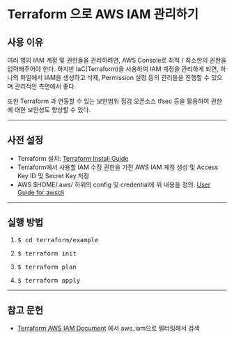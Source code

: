 Terraform 으로 AWS IAM 관리하기
==========================

사용 이유
----------
여러 명의 IAM 계정 및 권한들을 관리하려면, AWS Console로 최적 / 최소한의 권한을 입력해주어야 한다. 하지만 IaC(Terraform)을 사용하여 IAM 계정을 관리하게 되면, 하나의 파일에서 IAM을 생성하고 삭제, Permission 설정 등의 관리들을 진행할 수 있으며 관리적인 측면에서 좋다.

또한 Terraform 과 연동할 수 있는 보안범위 점검 오픈소스 tfsec 등을 활용하여 권한에 대한 보안성도 향상할 수 있다.

---

## 사전 설정
* Terraform 설치: [Terraform Install Guide](https://developer.hashicorp.com/terraform/tutorials/aws-get-started/install-cli)
* Terraform에서 사용할 IAM 수정 권한을 가진 AWS IAM 계정 생성 및 Access Key ID 및 Secret Key 저장
* AWS $HOME/.aws/ 하위의 config 및 credential에 위 내용을 정의: [User Guide for awscli](https://docs.aws.amazon.com/cli/latest/userguide/cli-configure-files.html)

---

## 실행 방법
1. <pre>$ cd terraform/example</pre>
2. <pre>$ terraform init</pre>
3. <pre>$ terraform plan</pre>
3. <pre>$ terraform apply</pre>


---

## 참고 문헌
* [Terraform AWS IAM Document](https://registry.terraform.io/providers/hashicorp/aws/latest/docs/resources/iam_access_key) 에서 aws_iam으로 필터링해서 검색